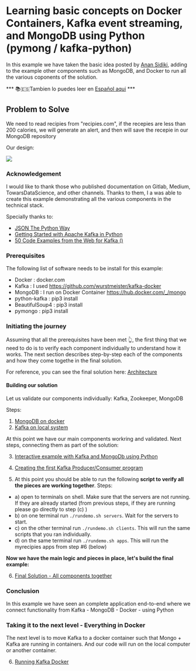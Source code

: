# Learning basic concepts on Docker Containers, Kafka event streaming, and MongoDB using Python (pymong / kafka-python)
In this example we have taken the basic idea posted by [Anan Sidiki](https://towardsdatascience.com/getting-started-with-apache-kafka-in-python-604b3250aa05), 
 adding to the example other components such as MongoDB, and Docker to run all the various coponents of the solution.

*** 📚🇪🇸Tambien lo puedes leer en [Español aqui](README_esp.md) ***

## Problem to Solve
We need to read recipies from "recipies.com", if the recepies are less than 200 calories, we will generate
an alert, and then will save the recepie in our MongoDB repository

Our design:

<image src="myrecipieskafkamongo.png">
 

### Acknowledgement
I would like to thank those who published documentation on Gitlab, Medium, TowarsDataScience, and other channels. Thanks to them, I a was able to create
this example demonstrating all the various components in the technical stack.

Specially thanks to:
* [JSON The Python Way](https://medium.com/python-pandemonium/json-the-python-way-91aac95d4041)
* [Getting Started with Apache Kafka in Python](https://towardsdatascience.com/getting-started-with-apache-kafka-in-python-604b3250aa05)
* [50 Code Examples from the Web for Kafka ()](https://www.programcreek.com/python/example/98440/kafka.KafkaConsumer)

### Prerequisites
The following list of software needs to be install for this example:

* Docker : docker.com
* Kafka : I used https://github.com/wurstmeister/kafka-docker
* MongoDB : I run on Docker Container https://hub.docker.com/_/mongo
* python-kafka : pip3 install 
* BeautifulSoup4 : pip3 install 
* pymongo : pip3 install


### Initiating the journey
Assuming that all the prerequisites have been met 👆, the first thing that we need to do is to verify each component individually
to understand how it works.  The next section describes step-by-step each of the components and how they come togethe in the final solution.

For reference, you can see the final solution here:  [Architecture](howtodockerkafka.md) 

#### Building our solution
Let us validate our components individually: Kafka, Zookeeper, MongoDB

Steps: 

1. [MongoDB on docker](howtoMongoDB.md)
2. [Kafka on local system](howtoKafka.md)

At this point we have our main components workring and validated. Next steps, connecting them as part of the solution:

3. [Interactive example with Kafka and MongoDb using Python](fromKafkatoMongo.md)
4. [Creating the first Kafka Producer/Consumer program](firstexample.md)

5. At this point you should be able to run the following **script to verify all the pieces are working together**. Steps:
* a) open to terminals on shell.  Make sure that the servers are not running. If they are already started (from previous steps, if they are running please go directly to step (c) ) 
* b) on one terminal run `./rundemo.sh servers`.   Wait for the servers to start.
* c) on the other terminal run `./rundemo.sh clients`.  This will run the same scripts that you ran individually.
* d) on the same terminal run `./rundemo.sh apps`.  This will run the myrecipies apps from step #6 (below)

**Now we have the main logic and pieces in place, let's build the final example:**

6. [Final Solution - All components together](finalexample.md)

### Conclusion
In this example we have seen an complete application end-to-end where we connect functionality from Kafka - MongoDB - Docker - using Python

### Taking it to the next level - Everything in Docker
The next level is to move Kafka to a docker container such that Mongo + Kafka are running in containers.  And our code will run on the local
computer or another container.

6. [Running Kafka Docker](howtodockerkafka.md)
 

